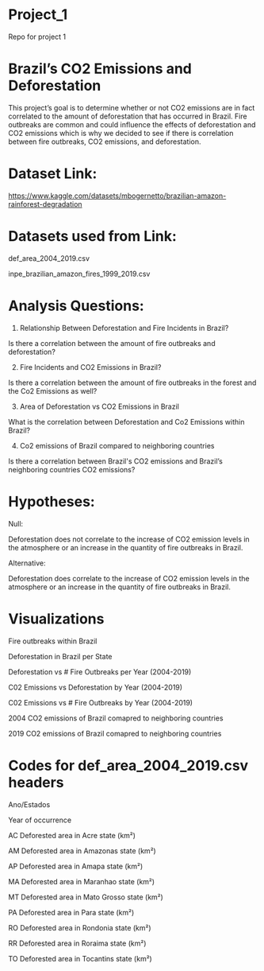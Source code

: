 # Project_1

Repo for project 1

# Brazil’s CO2 Emissions and Deforestation

This project’s goal is to determine whether or not CO2 emissions are in fact correlated to the amount of deforestation that has occurred in Brazil. Fire outbreaks are common and could influence the effects of deforestation and CO2 emissions which is why we decided to see if there is correlation between fire outbreaks, CO2 emissions, and deforestation.


# Dataset Link:

https://www.kaggle.com/datasets/mbogernetto/brazilian-amazon-rainforest-degradation

# Datasets used from Link:
def_area_2004_2019.csv

inpe_brazilian_amazon_fires_1999_2019.csv


# Analysis Questions:

1. Relationship Between Deforestation and Fire Incidents in Brazil?

Is there a correlation between the amount of fire outbreaks and deforestation?

2. Fire Incidents and CO2 Emissions in Brazil?

Is there a correlation between the amount of fire outbreaks in the forest and the Co2 Emissions as well?

3. Area of Deforestation vs CO2 Emissions in Brazil

What is the correlation between Deforestation and Co2 Emissions within Brazil?

4. Co2 emissions of Brazil compared to neighboring countries

Is there a correlation between Brazil's CO2 emissions and Brazil’s neighboring countries CO2 emissions?


# Hypotheses:

Null:

Deforestation does not correlate to the increase of CO2 emission levels in the atmosphere or an increase in the quantity of fire outbreaks in Brazil. 

Alternative:

Deforestation does correlate to the increase of CO2 emission levels in the atmosphere or an increase in the quantity of fire outbreaks in Brazil.


# Visualizations

Fire outbreaks within Brazil

Deforestation in Brazil per State

Deforestation vs # Fire Outbreaks per Year (2004-2019)

C02 Emissions vs Deforestation by Year (2004-2019)

C02 Emissions vs # Fire Outbreaks by Year (2004-2019)

2004 CO2 emissions of Brazil comapred to neighboring countries

2019 CO2 emissions of Brazil comapred to neighboring countries



# Codes for def_area_2004_2019.csv headers

Ano/Estados

Year of occurrence

AC
Deforested area in Acre state (km²)

AM
Deforested area in Amazonas state (km²)

AP
Deforested area in Amapa state (km²)

MA
Deforested area in Maranhao state (km²)

MT
Deforested area in Mato Grosso state (km²)

PA
Deforested area in Para state (km²)

RO
Deforested area in Rondonia state (km²)

RR
Deforested area in Roraima state (km²)

TO
Deforested area in Tocantins state (km²)
